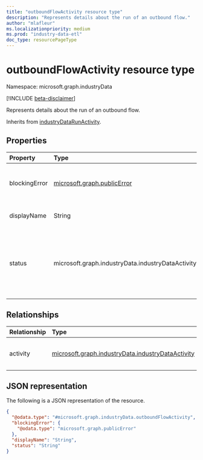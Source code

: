 ```yaml
---
title: "outboundFlowActivity resource type"
description: "Represents details about the run of an outbound flow."
author: "mlafleur"
ms.localizationpriority: medium
ms.prod: "industry-data-etl"
doc_type: resourcePageType
---
```


# outboundFlowActivity resource type

Namespace: microsoft.graph.industryData

[!INCLUDE [beta-disclaimer](../../includes/beta-disclaimer.md)]

Represents details about the run of an outbound flow.

Inherits from [industryDataRunActivity](industrydata-industrydatarunactivity.md).

## Properties

| Property      | Type                                          | Description                                                                                                                                                                                                                                                           |
| :------------ | :-------------------------------------------- | :-------------------------------------------------------------------------------------------------------------------------------------------------------------------------------------------------------------------------------------------------------------------- |
| blockingError | [microsoft.graph.publicError](publicerror.md) | An error object to diagnose critical failures in an activity. Inherited from [industryDataRunActivity](industrydata-industrydatarunactivity.md).                                                                                                                      |
| displayName   | String                                        | The name of the running flow. Inherited from [industryDataRunActivity](industrydata-industrydatarunactivity.md).                                                                                                                                                      |
| status        | microsoft.graph.industryData.industryDataActivityStatus                    | The current status of the activity. Inherited from [industryDataRunActivity](industrydata-industrydatarunactivity.md). The possible values are: `inProgress`, `skipped`, `failed`, `completed`, `completedWithErrors`, `completedWithWarnings`, `unknownFutureValue`. |

## Relationships

| Relationship | Type                                                         | Description                                                                                                                |
| :----------- | :----------------------------------------------------------- | :------------------------------------------------------------------------------------------------------------------------- |
| activity     | [microsoft.graph.industryData.industryDataActivity](industrydata-industrydataactivity.md) | The flow that was run by this activity. Inherited from [industryDataRunActivity](industrydata-industrydatarunactivity.md). |

## JSON representation

The following is a JSON representation of the resource.

<!-- {
  "blockType": "resource",
  "keyProperty": "id",
  "@odata.type": "microsoft.graph.industryData.outboundFlowActivity",
  "baseType": "microsoft.graph.industryData.industryDataRunActivity",
  "openType": false
}
-->

```json
{
  "@odata.type": "#microsoft.graph.industryData.outboundFlowActivity",
  "blockingError": {
    "@odata.type": "microsoft.graph.publicError"
  },
  "displayName": "String",
  "status": "String"
}
```
